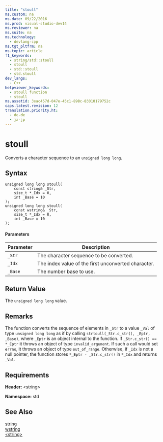 ```yaml
---
title: "stoull"
ms.custom: na
ms.date: 09/22/2016
ms.prod: visual-studio-dev14
ms.reviewer: na
ms.suite: na
ms.technology: 
  - devlang-cpp
ms.tgt_pltfrm: na
ms.topic: article
f1_keywords: 
  - string/std::stoull
  - stoull
  - std::stoull
  - std.stoull
dev_langs: 
  - C++
helpviewer_keywords: 
  - stoull function
  - stoull
ms.assetid: 3eac457d-047e-45c1-898c-83010179752c
caps.latest.revision: 12
translation.priority.ht: 
  - de-de
  - ja-jp
---
```

# stoull
Converts a character sequence to an `unsigned long long`.  
  
## Syntax  
  
```  
unsigned long long stoull(  
    const string& _Str,   
    size_t *_Idx = 0,  
    int _Base = 10  
);  
unsigned long long stoull(  
    const wstring& _Str,   
    size_t *_Idx = 0,  
    int _Base = 10  
);  
```  
  
#### Parameters  
  
|Parameter|Description|  
|---------------|-----------------|  
|`_Str`|The character sequence to be converted.|  
|`_Idx`|The index value of the first unconverted character.|  
|`_Base`|The number base to use.|  
  
## Return Value  
 The `unsigned long long` value.  
  
## Remarks  
 The function converts the sequence of elements in `_Str` to a value `_Val` of type `unsigned long long` as if by calling `strtoull(_Str.c_str(), _Eptr, _Base)`, where `_Eptr` is an object internal to the function. If `_Str.c_str() == *_Eptr` it throws an object of type `invalid_argument`. If such a call would set `errno`, it throws an object of type `out_of_range`. Otherwise, if `_Idx` is not a null pointer, the function stores `*_Eptr - _Str.c_str()` in `*_Idx` and returns `_Val`.  
  
## Requirements  
 **Header:** <string\>  
  
 **Namespace:** std  
  
## See Also  
 [string](../vs140/string--c---stl--string--.md)   
 [wstring](../vs140/wstring.md)   
 [<string\>](../vs140/-string-.md)